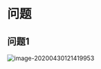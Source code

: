 # 问题



## 问题1

![image-20200430121419953](C:\Users\AlanLee\AppData\Roaming\Typora\typora-user-images\image-20200430121419953.png)